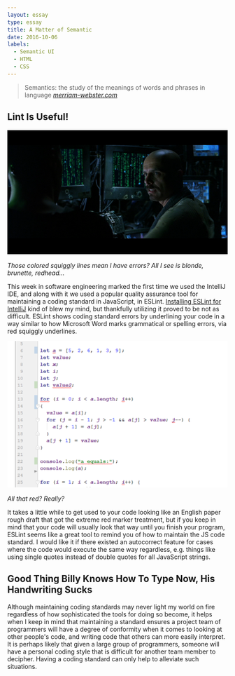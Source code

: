 ```yaml
---
layout: essay
type: essay
title: A Matter of Semantic
date: 2016-10-06
labels:
  - Semantic UI
  - HTML
  - CSS
---
```


> Semantics: the study of the meanings of words and phrases in language
  [*merriam-webster.com*](http://www.merriam-webster.com/)

## Lint Is Useful!

<img class="ui large right spaced image" src="../images/E28_MatrixCypher.png">

*Those colored squiggly lines mean I have errors?  All I see is blonde, brunette, redhead...*

This week in software engineering marked the first time we used the IntelliJ IDE, and along with it we used a popular quality assurance tool for maintaining a coding standard in JavaScript, in ESLint.  [Installing ESLint for IntelliJ](http://courses.ics.hawaii.edu/ics314f16/morea/coding-standards/experience-install-eslint.html) kind of blew my mind, but thankfully utilizing it proved to be not as difficult.  ESLint shows coding standard errors by underlining your code in a way similar to how Microsoft Word marks grammatical or spelling errors, via red squiggly underlines.

<img class="ui large right spaced image" src="../images/E28_ESLintEx.png">

*All that red?  Really?*

It takes a little while to get used to your code looking like an English paper rough draft that got the extreme red marker treatment, but if you keep in mind that your code will usually look that way until you finish your program, ESLint seems like a great tool to remind you of how to maintain the JS code standard.  I would like it if there existed an autocorrect feature for cases where the code would execute the same way regardless, e.g. things like using single quotes instead of double quotes for all JavaScript strings.

## Good Thing Billy Knows How To Type Now, His Handwriting Sucks

Although maintaining coding standards may never light my world on fire regardless of how sophisticated the tools for doing so become, it helps when I keep in mind that maintaining a standard ensures a project team of programmers will have a degree of conformity when it comes to looking at other people's code, and writing code that others can more easily interpret.  It is perhaps likely that given a large group of programmers, someone will have a personal coding style that is difficult for another team member to decipher.  Having a coding standard can only help to alleviate such situations.
